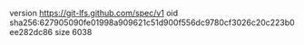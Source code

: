 version https://git-lfs.github.com/spec/v1
oid sha256:627905090fe01998a909621c51d900f556dc9780cf3026c20c223b0ee282dc86
size 6038
